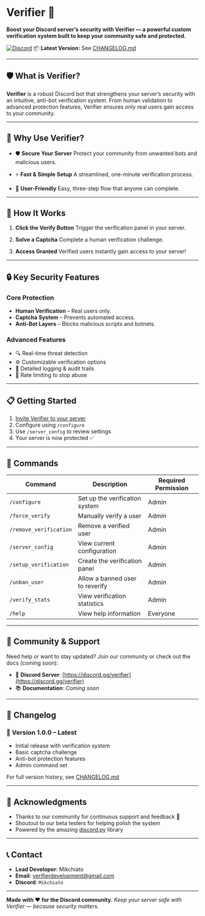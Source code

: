 # Verifier 🔐

**Boost your Discord server’s security with Verifier — a powerful custom verification system built to keep your community safe and protected.**

[![Discord](https://img.shields.io/discord/your-server-id?label=Join%20Our%20Discord\&logo=discord)](https://discord.gg/verifier)
📦 **Latest Version:** See [CHANGELOG.md](CHANGELOG.md)

---

## 🛡️ What is Verifier?

**Verifier** is a robust Discord bot that strengthens your server’s security with an intuitive, anti-bot verification system. From human validation to advanced protection features, Verifier ensures only real users gain access to your community.

---

## 🔐 Why Use Verifier?

* 🛡️ **Secure Your Server**
  Protect your community from unwanted bots and malicious users.

* ⚡ **Fast & Simple Setup**
  A streamlined, one-minute verification process.

* 🎯 **User-Friendly**
  Easy, three-step flow that anyone can complete.

---

## 🚀 How It Works

1. **Click the Verify Button**
   Trigger the verification panel in your server.

2. **Solve a Captcha**
   Complete a human verification challenge.

3. **Access Granted**
   Verified users instantly gain access to your server!

---

## 🔒 Key Security Features

### Core Protection

* **Human Verification** – Real users only.
* **Captcha System** – Prevents automated access.
* **Anti-Bot Layers** – Blocks malicious scripts and botnets.

### Advanced Features

* 🔍 Real-time threat detection
* ⚙️ Customizable verification options
* 📜 Detailed logging & audit trails
* 🚫 Rate limiting to stop abuse

---

## 📋 Getting Started

1. [Invite Verifier to your server](https://discord.com/oauth2/authorize?client_id=1390741785122181245&permissions=8&scope=bot)
2. Configure using `/configure`
3. Use `/server_config` to review settings
4. Your server is now protected ✅

---

## 🔧 Commands

| Command                | Description                     | Required Permission |
| ---------------------- | ------------------------------- | ------------------- |
| `/configure`           | Set up the verification system  | Admin               |
| `/force_verify`        | Manually verify a user          | Admin               |
| `/remove_verification` | Remove a verified user          | Admin               |
| `/server_config`       | View current configuration      | Admin               |
| `/setup_verification`  | Create the verification panel   | Admin               |
| `/unban_user`          | Allow a banned user to reverify | Admin               |
| `/verify_stats`        | View verification statistics    | Admin               |
| `/help`                | View help information           | Everyone            |

---

## 🌟 Community & Support

Need help or want to stay updated?
Join our community or check out the docs (coming soon):

* 💬 **Discord Server**: [https://discord.gg/verifier](https://discord.gg/verifier)
* 📚 **Documentation**: *Coming soon*

---

## 🔄 Changelog

### 📌 Version 1.0.0 – Latest

* Initial release with verification system
* Basic captcha challenge
* Anti-bot protection features
* Admin command set

For full version history, see [CHANGELOG.md](CHANGELOG.md)

---

## 🙌 Acknowledgments

* Thanks to our community for continuous support and feedback 💙
* Shoutout to our beta testers for helping polish the system
* Powered by the amazing [discord.py](https://github.com/Rapptz/discord.py) library

---

## 📞 Contact

* **Lead Developer**: Mikchiato
* **Email**: [verifierdevelopment@gmail.com](mailto:verifierdevelopment@gmail.com)
* **Discord**: `Mikchiato`

---

**Made with ❤️ for the Discord community.**
*Keep your server safe with Verifier — because security matters.*
